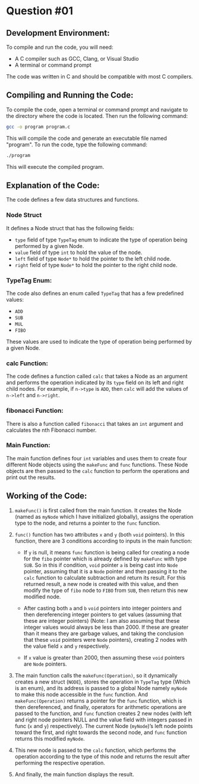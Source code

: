 # Question #01

## Development Environment:

To compile and run the code, you will need:

- A C compiler such as GCC, Clang, or Visual Studio
- A terminal or command prompt

The code was written in C and should be compatible with most C compilers.

## Compiling and Running the Code:

To compile the code, open a terminal or command prompt and navigate to the directory where the code is located. Then run the following command:

```bash
gcc -o program program.c
```

This will compile the code and generate an executable file named "program". To run the code, type the following command:

```bash
./program
```

This will execute the compiled program.

## Explanation of the Code:

The code defines a few data structures and functions.

### Node Struct

It defines a Node struct that has the following fields:

- `type` field of type `TypeTag` enum to indicate the type of operation being performed by a given Node.
- `value` field of type `int` to hold the value of the node.
- `left` field of type `Node*` to hold the pointer to the left child node.
- `right` field of type `Node*` to hold the pointer to the right child node.

### TypeTag Enum:

The code also defines an enum called `TypeTag` that has a few predefined values:

- `ADD`
- `SUB`
- `MUL`
- `FIBO`

These values are used to indicate the type of operation being performed by a given Node.

### calc Function:

The code defines a function called `calc` that takes a Node as an argument and performs the operation indicated by its `type` field on its left and right child nodes. For example, if `n->type` is `ADD`, then `calc` will add the values of `n->left` and `n->right`.

### fibonacci Function:

There is also a function called `fibonacci` that takes an `int` argument and calculates the nth Fibonacci number.

### Main Function:

The main function defines four `int` variables and uses them to create four different Node objects using the `makeFunc` and `func` functions. These Node objects are then passed to the `calc` function to perform the operations and print out the results.

## Working of the Code:

1. `makeFunc()` is first called from the main function. It creates the Node (named as `myNode` which I have initialized globally), assigns the operation type to the node, and returns a pointer to the `func` function.
2. `func()` function has two attributes `x` and `y` (both `void` pointers). In this function, there are 3 conditions according to inputs in the main function:

   - If `y` is null, it means `func` function is being called for creating a node for the `fibo` pointer which is already defined by `makeFunc` with type `SUB`. So in this if condition, `void` pointer `a` is being cast into `Node` pointer, assuming that it is a `Node` pointer and then passing it to the `calc` function to calculate subtraction and return its result. For this returned result, a new node is created with this value, and then modify the type of `fibo` node to `FIBO` from `SUB`, then return this new modified node.

   - After casting both `a` and `b` `void` pointers into integer pointers and then dereferencing integer pointers to get values (assuming that these are integer pointers) (Note: I am also assuming that these integer values would always be less than 2000. If these are greater than it means they are garbage values, and taking the conclusion that these `void` pointers were `Node` pointers), creating 2 nodes with the value field `x` and `y` respectively.

   - If `x` value is greater than 2000, then assuming these `void` pointers are `Node` pointers.

3. The main function calls the `makeFunc(Operation)`, so it dynamically creates a new struct (`NODE`), stores the operation in `TypeTag` type (Which is an enum), and its address is passed to a global Node namely `myNode` to make this node accessible in the `func` function. And `makeFunc(Operation)` returns a pointer for the `func` function, which is then dereferenced, and finally, operators for arithmetic operations are passed to the function, and `func` function creates 2 new nodes (with left and right node pointers NULL and the value field with integers passed in func (`x` and `y`) respectively). The current Node (`myNode`)’s left node points toward the first, and right towards the second node, and `func` function returns this modified `myNode`.

4. This new node is passed to the `calc` function, which performs the operation according to the type of this node and returns the result after performing the respective operation.

5. And finally, the main function displays the result.
